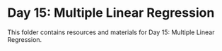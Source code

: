 # Day 15: Multiple Linear Regression

This folder contains resources and materials for Day 15: Multiple Linear Regression.